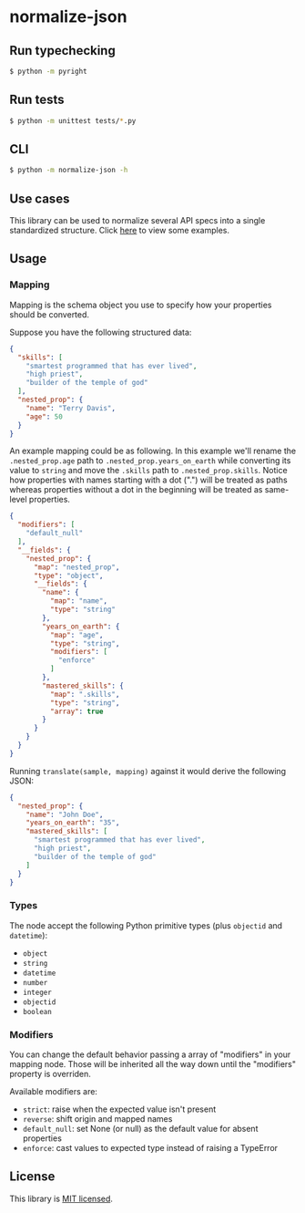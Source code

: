 # normalize-json

## Run typechecking

```sh
$ python -m pyright
```

## Run tests

```sh
$ python -m unittest tests/*.py
```

## CLI

```sh
$ python -m normalize-json -h
```

## Use cases

This library can be used to normalize several API specs into a single standardized structure.
Click [here](https://github.com/capsulbrasil/normalize-json/tree/master/examples) to view some examples.

## Usage

### Mapping

Mapping is the schema object you use to specify how your properties should be converted.

Suppose you have the following structured data:

```json
{
  "skills": [
    "smartest programmed that has ever lived",
    "high priest",
    "builder of the temple of god"
  ],
  "nested_prop": {
    "name": "Terry Davis",
    "age": 50
  }
}
```

An example mapping could be as following. In this example we'll rename the `.nested_prop.age` path to `.nested_prop.years_on_earth` while converting its value to `string` and move the `.skills` path to `.nested_prop.skills`. Notice how properties with names starting with a dot (".") will be treated as paths whereas properties without a dot in the beginning will be treated as same-level properties.

```json
{
  "modifiers": [
    "default_null"
  ],
  "__fields": {
    "nested_prop": {
      "map": "nested_prop",
      "type": "object",
      "__fields": {
        "name": {
          "map": "name",
          "type": "string"
        },
        "years_on_earth": {
          "map": "age",
          "type": "string",
          "modifiers": [
            "enforce"
          ]
        },
        "mastered_skills": {
          "map": ".skills",
          "type": "string",
          "array": true
        }
      }
    }
  }
}
```

Running `translate(sample, mapping)` against it would derive the following JSON:

```json
{
  "nested_prop": {
    "name": "John Doe",
    "years_on_earth": "35",
    "mastered_skills": [
      "smartest programmed that has ever lived",
      "high priest",
      "builder of the temple of god"
    ]
  }
}
```

### Types

The node accept the following Python primitive types (plus `objectid` and `datetime`):

- `object`
- `string`
- `datetime`
- `number`
- `integer`
- `objectid`
- `boolean`

### Modifiers

You can change the default behavior passing a array of "modifiers" in your mapping node. Those will be inherited all the way down until the "modifiers" property is overriden.

Available modifiers are:

- `strict`: raise when the expected value isn't present
- `reverse`: shift origin and mapped names
- `default_null`: set None (or null) as the default value for absent properties
- `enforce`: cast values to expected type instead of raising a TypeError

## License

This library is [MIT licensed](https://github.com/capsulbrasil/normalize-json/tree/master/LICENSE).
